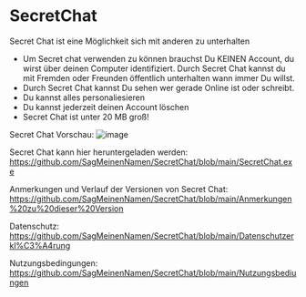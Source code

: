 # SecretChat
Secret Chat ist eine Möglichkeit sich mit anderen zu unterhalten
- Um Secret chat verwenden zu können brauchst Du KEINEN Account, du wirst über deinen Computer identifiziert. Durch Secret Chat kannst du mit Fremden oder Freunden öffentlich unterhalten wann immer Du willst.
- Durch Secret Chat kannst Du sehen wer gerade Online ist oder schreibt.
- Du kannst alles personaliesieren
- Du kannst jederzeit deinen Account löschen
- Secret Chat ist unter 20 MB groß!

Secret Chat Vorschau:
  ![image](https://user-images.githubusercontent.com/62218506/113340051-b1c0a000-932b-11eb-8082-bb6c9303cd1d.png)

Secret Chat kann hier heruntergeladen werden: 
  https://github.com/SagMeinenNamen/SecretChat/blob/main/SecretChat.exe
  
Anmerkungen und Verlauf der Versionen von Secret Chat:
  https://github.com/SagMeinenNamen/SecretChat/blob/main/Anmerkungen%20zu%20dieser%20Version
  
Datenschutz:
  https://github.com/SagMeinenNamen/SecretChat/blob/main/Datenschutzerkl%C3%A4rung
  
Nutzungsbedingungen:
  https://github.com/SagMeinenNamen/SecretChat/blob/main/Nutzungsbediungen
